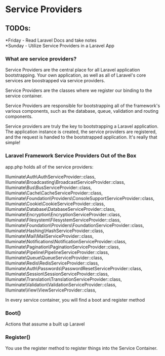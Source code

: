 # Service Providers

## TODOs:
*Friday - Read Laravel Docs and take notes <br />
*Sunday - Utilize Service Providers in a Laravel App

### What are service providers?
Service Providers are the central place for all Laravel application bootstrapping. Your own application, as well as all of Laravel's core services are boostrapped via service providers. 

Service Providers are the classes where we register our binding to the service container. 

Service Providers are responsible for bootstrapping all of the framework's various components, such as the database, queue, validation and routing components. 

Service providers are truly the key to bootstrapping a Laravel application. The application instance is created, the service providers are registered, and the request is handed to the bootstrapped application. It's really that simple!

### Laravel Framework Service Providers Out of the Box
app.php holds all of the service providers: 

Illuminate\Auth\AuthServiceProvider::class,
Illuminate\Broadcasting\BroadcastServiceProvider::class,
Illuminate\Bus\BusServiceProvider::class,
Illuminate\Cache\CacheServiceProvider::class,
Illuminate\Foundation\Providers\ConsoleSupportServiceProvider::class,
Illuminate\Cookie\CookieServiceProvider::class,
Illuminate\Database\DatabaseServiceProvider::class,
Illuminate\Encryption\EncryptionServiceProvider::class,
Illuminate\Filesystem\FilesystemServiceProvider::class,
Illuminate\Foundation\Providers\FoundationServiceProvider::class,
Illuminate\Hashing\HashServiceProvider::class,
Illuminate\Mail\MailServiceProvider::class,
Illuminate\Notifications\NotificationServiceProvider::class,
Illuminate\Pagination\PaginationServiceProvider::class,
Illuminate\Pipeline\PipelineServiceProvider::class,
Illuminate\Queue\QueueServiceProvider::class,
Illuminate\Redis\RedisServiceProvider::class,
Illuminate\Auth\Passwords\PasswordResetServiceProvider::class,
Illuminate\Session\SessionServiceProvider::class,
Illuminate\Translation\TranslationServiceProvider::class,
Illuminate\Validation\ValidationServiceProvider::class,
Illuminate\View\ViewServiceProvider::class,

In every service container, you will find a boot and register method

### Boot()
Actions that assume a built up Laravel

### Register()
You use the register method to register things into the Service Container.

